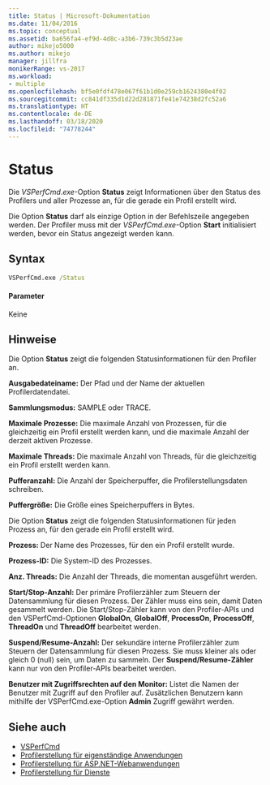 ```yaml
---
title: Status | Microsoft-Dokumentation
ms.date: 11/04/2016
ms.topic: conceptual
ms.assetid: ba656fa4-ef9d-4d8c-a3b6-739c3b5d23ae
author: mikejo5000
ms.author: mikejo
manager: jillfra
monikerRange: vs-2017
ms.workload:
- multiple
ms.openlocfilehash: bf5e0fdf478e067f61b1d0e259cb1624380e4f02
ms.sourcegitcommit: cc841df335d1d22d281871fe41e74238d2fc52a6
ms.translationtype: HT
ms.contentlocale: de-DE
ms.lasthandoff: 03/18/2020
ms.locfileid: "74778244"
---
```

# <a name="status"></a>Status
Die *VSPerfCmd.exe*-Option **Status** zeigt Informationen über den Status des Profilers und aller Prozesse an, für die gerade ein Profil erstellt wird.

 Die Option **Status** darf als einzige Option in der Befehlszeile angegeben werden. Der Profiler muss mit der *VSPerfCmd.exe*-Option **Start** initialisiert werden, bevor ein Status angezeigt werden kann.

## <a name="syntax"></a>Syntax

```cmd
VSPerfCmd.exe /Status
```

#### <a name="parameters"></a>Parameter
 Keine

## <a name="remarks"></a>Hinweise
 Die Option **Status** zeigt die folgenden Statusinformationen für den Profiler an.

 **Ausgabedateiname:** Der Pfad und der Name der aktuellen Profilerdatendatei.

 **Sammlungsmodus:** SAMPLE oder TRACE.

 **Maximale Prozesse:** Die maximale Anzahl von Prozessen, für die gleichzeitig ein Profil erstellt werden kann, und die maximale Anzahl der derzeit aktiven Prozesse.

 **Maximale Threads:** Die maximale Anzahl von Threads, für die gleichzeitig ein Profil erstellt werden kann.

 **Pufferanzahl:** Die Anzahl der Speicherpuffer, die Profilerstellungsdaten schreiben.

 **Puffergröße:** Die Größe eines Speicherpuffers in Bytes.

 Die Option **Status** zeigt die folgenden Statusinformationen für jeden Prozess an, für den gerade ein Profil erstellt wird.

 **Prozess:** Der Name des Prozesses, für den ein Profil erstellt wurde.

 **Prozess-ID:** Die System-ID des Prozesses.

 **Anz. Threads:** Die Anzahl der Threads, die momentan ausgeführt werden.

 **Start/Stop-Anzahl:** Der primäre Profilerzähler zum Steuern der Datensammlung für diesen Prozess. Der Zähler muss eins sein, damit Daten gesammelt werden. Die Start/Stop-Zähler kann von den Profiler-APIs und den VSPerfCmd-Optionen **GlobalOn**, **GlobalOff**, **ProcessOn**, **ProcessOff**, **ThreadOn** und **ThreadOff** bearbeitet werden.

 **Suspend/Resume-Anzahl:** Der sekundäre interne Profilerzähler zum Steuern der Datensammlung für diesen Prozess. Sie muss kleiner als oder gleich 0 (null) sein, um Daten zu sammeln. Der **Suspend/Resume-Zähler** kann nur von den Profiler-APIs bearbeitet werden.

 **Benutzer mit Zugriffsrechten auf den Monitor:** Listet die Namen der Benutzer mit Zugriff auf den Profiler auf. Zusätzlichen Benutzern kann mithilfe der VSPerfCmd.exe-Option **Admin** Zugriff gewährt werden.

## <a name="see-also"></a>Siehe auch
- [VSPerfCmd](../profiling/vsperfcmd.md)
- [Profilerstellung für eigenständige Anwendungen](../profiling/command-line-profiling-of-stand-alone-applications.md)
- [Profilerstellung für ASP.NET-Webanwendungen](../profiling/command-line-profiling-of-aspnet-web-applications.md)
- [Profilerstellung für Dienste](../profiling/command-line-profiling-of-services.md)
